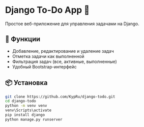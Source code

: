 # Django To-Do App 📝

Простое веб-приложение для управления задачами на Django.

## 🚀 Функции
- Добавление, редактирование и удаление задач
- Отметка задачи как выполненной
- Фильтрация задач (все, активные, выполненные)
- Удобный Bootstrap-интерфейс

## 📦 Установка

```bash
git clone https://github.com/KypRu/django-todo.git
cd django-todo
python -m venv venv
venv\Scripts\activate
pip install django
python manage.py runserver
